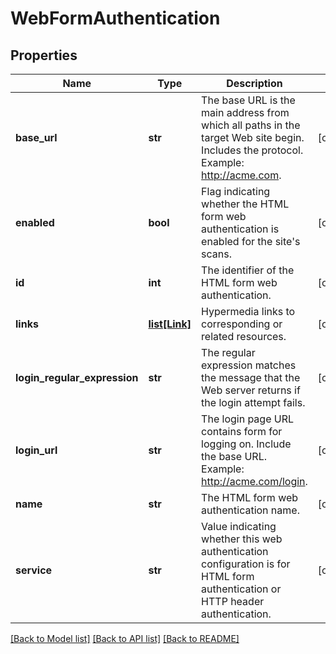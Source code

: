 # WebFormAuthentication

## Properties
Name | Type | Description | Notes
------------ | ------------- | ------------- | -------------
**base_url** | **str** | The base URL is the main address from which all paths in the target Web site begin. Includes the protocol. Example: http://acme.com. | [optional] 
**enabled** | **bool** | Flag indicating whether the HTML form web authentication is enabled for the site&#39;s scans. | [optional] 
**id** | **int** | The identifier of the HTML form web authentication. | [optional] 
**links** | [**list[Link]**](Link.md) | Hypermedia links to corresponding or related resources. | [optional] 
**login_regular_expression** | **str** | The regular expression matches the message that the Web server returns if the login attempt fails. | [optional] 
**login_url** | **str** | The login page URL contains form for logging on. Include the base URL. Example: http://acme.com/login. | [optional] 
**name** | **str** | The HTML form web authentication name. | [optional] 
**service** | **str** | Value indicating whether this web authentication  configuration is for HTML form authentication or HTTP header authentication. | [optional] 

[[Back to Model list]](../README.md#documentation-for-models) [[Back to API list]](../README.md#documentation-for-api-endpoints) [[Back to README]](../README.md)


